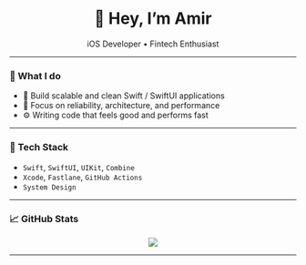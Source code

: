 <h1 align="center">👋 Hey, I’m Amir </h1>

<p align="center">
  iOS Developer • Fintech Enthusiast
</p>

---

### 💼 What I do
- 🧠 Build scalable and clean Swift / SwiftUI applications
- 🔐 Focus on reliability, architecture, and performance
- ⚙️ Writing code that feels good and performs fast

---

### 🧠 Tech Stack
- `Swift`, `SwiftUI`, `UIKit`, `Combine`
- `Xcode`, `Fastlane`, `GitHub Actions`
- `System Design`

---

### 📈 GitHub Stats

<p align="center">
  <img src="https://github-readme-stats.vercel.app/api?username=ByteHasher&show_icons=true&theme=react" />
</p>

---
